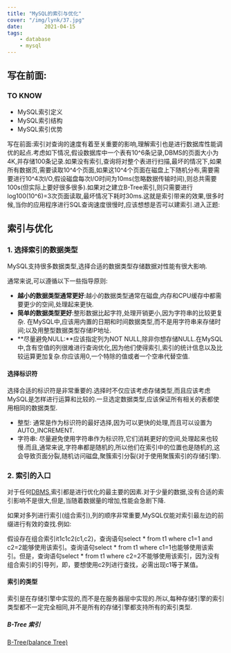 ```yaml
---
title: "MySQL的索引与优化"
cover: "/img/lynk/37.jpg"
date:       2021-04-15
tags:
	- database
	- mysql
---
```


## 写在前面:
### TO KNOW
- MySQL索引定义
- MySQL索引结构
- MySQL索引优势



写在前面:索引对查询的速度有着至关重要的影响,理解索引也是进行数据库性能调优的起点.考虑如下情况,假设数据库中一个表有10^6条记录,DBMS的页面大小为4K,并存储100条记录.如果没有索引,查询将对整个表进行扫描,最坏的情况下,如果所有数据页,需要读取10^4个页面,如果这10^4个页面在磁盘上下随机分布,需要需要进行10^4次I/O,假设磁盘每次I/O时间为10ms(忽略数据传输时间),则总共需要100s(但实际上要好很多很多).如果对之建立B-Tree索引,则只需要进行log100(10^6)=3次页面读取,最坏情况下耗时30ms.这就是索引带来的效果,很多时候,当你的应用程序进行SQL查询速度很慢时,应该想想是否可以建索引.进入正题:

## 索引与优化

### 1. 选择索引的数据类型

MySQL支持很多数据类型,选择合适的数据类型存储数据对性能有很大影响.

通常来说,可以遵循以下一些指导原则:

- **越小的数据类型通常更好**:越小的数据类型通常在磁盘,内存和CPU缓存中都需要更少的空间,处理起来更快.
- **简单的数据类型更好**:整形数据比起字符,处理开销更小,因为字符串的比较更复杂. 在MySQL中,应该用内置的日期和时间数据类型,而不是用字符串来存储时间;以及用整型数据类型存储IP地址.
- **尽量避免NULL:**应该指定列为NOT NULL,除非你想存储NULL.在MySQL中,含有空值的列很难进行查询优化,因为他们使得索引,索引的统计信息以及比较运算更加复杂.你应该用0,一个特除的值或者一个空串代替空值.

#### 选择标识符

选择合适的标识符是非常重要的.选择时不仅应该考虑存储类型,而且应该考虑MySQL是怎样进行运算和比较的.一旦选定数据类型,应该保证所有相关的表都使用相同的数据类型.

- 整型: 通常是作为标识符的最好选择,因为可以更快的处理,而且可以设置为AUTO_INCREMENT.
- 字符串: 尽量避免使用字符串作为标识符,它们消耗更好的空间,处理起来也较慢.而且,通常来说,字符串都是随机的,所以他们在索引中的位置也是随机的,这会导致页面分裂,随机访问磁盘,聚簇索引分裂(对于使用聚簇索引的存储引擎).


### 2. 索引的入口

对于任何[DBMS](https://blog.csdn.net/gengkui9897/article/details/89294936),索引都是进行优化的最主要的因素.对于少量的数据,没有合适的索引影响不是很大,但是,当随着数据量的增加,性能会急剧下降.

如果对多列进行索引(组合索引),列的顺序非常重要,MySQL仅能对索引最左边的前缀进行有效的查找.例如:

假设存在组合索引it1c1c2(c1,c2)，查询语句select * from t1 where c1=1 and c2=2能够使用该索引。查询语句select * from t1 where c1=1也能够使用该索引。但是，查询语句select * from t1 where c2=2不能够使用该索引，因为没有组合索引的引导列，即，要想使用c2列进行查找，必需出现c1等于某值。

#### 索引的类型
索引是在存储引擎中实现的,而不是在服务器层中实现的.所以,每种存储引擎的索引类型都不一定完全相同,并不是所有的存储引擎都支持所有的索引类型.

##### B-Tree 索引

[B-Tree(balance Tree)](https://victorfengming.gitee.io/data_algorithm/135_%E6%A0%91_%E5%B9%B3%E8%A1%A1%E4%BA%8C%E5%8F%89%E6%A0%91_AVL%E6%A0%91_%E4%BB%8B%E7%BB%8D.html)


 
 






